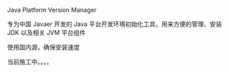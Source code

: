 Java Platform Version Manager

专为中国 Javaer 开发的 Java 平台开发环境初始化工具，用来方便的管理、安装 JDK 以及相关 JVM 平台组件

使用国内源，确保安装速度

当前施工中。。。。
